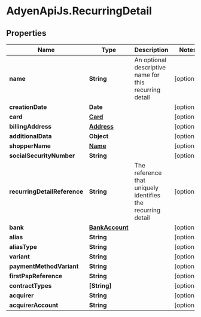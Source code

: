 # AdyenApiJs.RecurringDetail

## Properties
Name | Type | Description | Notes
------------ | ------------- | ------------- | -------------
**name** | **String** | An optional descriptive name for this recurring detail | [optional] 
**creationDate** | **Date** |  | [optional] 
**card** | [**Card**](Card.md) |  | [optional] 
**billingAddress** | [**Address**](Address.md) |  | [optional] 
**additionalData** | **Object** |  | [optional] 
**shopperName** | [**Name**](Name.md) |  | [optional] 
**socialSecurityNumber** | **String** |  | [optional] 
**recurringDetailReference** | **String** | The reference that uniquely identifies the recurring detail | [optional] 
**bank** | [**BankAccount**](BankAccount.md) |  | [optional] 
**alias** | **String** |  | [optional] 
**aliasType** | **String** |  | [optional] 
**variant** | **String** |  | [optional] 
**paymentMethodVariant** | **String** |  | [optional] 
**firstPspReference** | **String** |  | [optional] 
**contractTypes** | **[String]** |  | [optional] 
**acquirer** | **String** |  | [optional] 
**acquirerAccount** | **String** |  | [optional] 


